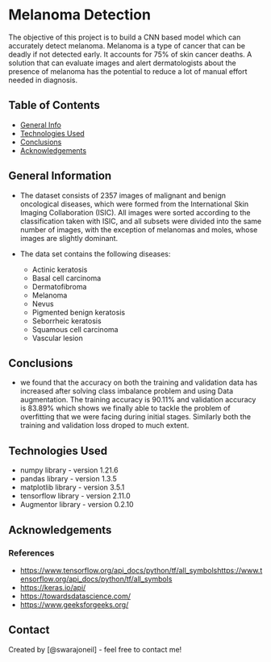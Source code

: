 # Melanoma Detection
The objective of this project is to build a CNN based model which can accurately detect melanoma. Melanoma is a type of cancer that can be deadly if not detected early. It accounts for 75% of skin cancer deaths. A solution that can evaluate images and alert dermatologists about the presence of melanoma has the potential to reduce a lot of manual effort needed in diagnosis.




## Table of Contents
* [General Info](#general-information)
* [Technologies Used](#technologies-used)
* [Conclusions](#conclusions)
* [Acknowledgements](#acknowledgements)

<!-- You can include any other section that is pertinent to your problem -->

## General Information
- The dataset consists of 2357 images of malignant and benign oncological diseases, which were formed from the International Skin Imaging Collaboration (ISIC). All images were sorted according to the classification taken with ISIC, and all subsets were divided into the same number of images, with the exception of melanomas and moles, whose images are slightly dominant. 
- The data set contains the following diseases:

  - Actinic keratosis
  - Basal cell carcinoma
  - Dermatofibroma
  - Melanoma
  - Nevus
  - Pigmented benign keratosis
  - Seborrheic keratosis
  - Squamous cell carcinoma
  - Vascular lesion


<!-- You don't have to answer all the questions - just the ones relevant to your project. -->

## Conclusions
- we found that the accuracy on both the training and validation data has increased after solving class imbalance problem and using Data augmentation. The training accuracy is 90.11% and validation accuracy is 83.89% which shows we finally able to tackle the problem of overfitting that we were facing during initial stages. Similarly both the training and validation loss droped to much extent.

<!-- You don't have to answer all the questions - just the ones relevant to your project. -->


## Technologies Used
- numpy library - version 1.21.6
- pandas library - version 1.3.5
- matplotlib library - version 3.5.1
- tensorflow library - version 2.11.0
- Augmentor library - version 0.2.10

<!-- As the libraries versions keep on changing, it is recommended to mention the version of library used in this project -->

## Acknowledgements
### References
- https://www.tensorflow.org/api_docs/python/tf/all_symbolshttps://www.tensorflow.org/api_docs/python/tf/all_symbols
- https://keras.io/api/
- https://towardsdatascience.com/
- https://www.geeksforgeeks.org/



## Contact
Created by [@swarajoneil] - feel free to contact me!


<!-- Optional -->
<!-- ## License -->
<!-- This project is open source and available under the [... License](). -->

<!-- You don't have to include all sections - just the one's relevant to your project -->

